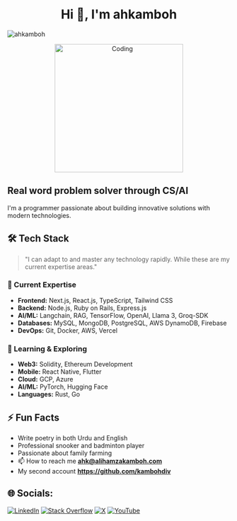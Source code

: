 <h1 align="center">Hi 👋, I'm ahkamboh </h1>
 
<p align="left"> 
  <img src="https://komarev.com/ghpvc/?username=ahkamboh&label=Profile%20views&color=0e75b6&style=flat" alt="ahkamboh" /> 
</p>

<div align="center">
  <img align="center" alt="Coding" width="290" src="https://user-images.githubusercontent.com/123060177/227797198-82940c2a-507a-4bd9-a46a-62b2eb02d7cf.gif" style="max-width: 100%; height: auto;" />
</div>

 ## Real word problem solver through CS/AI

I'm a programmer passionate about building innovative solutions with modern technologies.

## 🛠 Tech Stack

> "I can adapt to and master any technology rapidly. While these are my current expertise areas."

### 💪 Current Expertise
- **Frontend:** Next.js, React.js, TypeScript, Tailwind CSS
- **Backend:** Node.js, Ruby on Rails, Express.js
- **AI/ML:** Langchain, RAG, TensorFlow, OpenAI, Llama 3, Groq-SDK
- **Databases:** MySQL, MongoDB, PostgreSQL, AWS DynamoDB, Firebase
- **DevOps:** Git, Docker, AWS, Vercel

### 🌱 Learning & Exploring
- **Web3:** Solidity, Ethereum Development
- **Mobile:** React Native, Flutter
- **Cloud:** GCP, Azure
- **AI/ML:** PyTorch, Hugging Face
- **Languages:** Rust, Go

## ⚡ Fun Facts
- Write poetry in both Urdu and English
- Professional snooker and badminton player
- Passionate about family farming
- 📫 How to reach me **ahk@alihamzakamboh.com**
-  My second account **https://github.com/kambohdiv**
  
## 🌐 Socials:
[![LinkedIn](https://img.shields.io/badge/LinkedIn-%230077B5.svg?logo=linkedin&logoColor=white)](https://linkedin.com/in/ahkamboh) 
[![Stack Overflow](https://img.shields.io/badge/-Stackoverflow-FE7A16?logo=stack-overflow&logoColor=white)](https://stackoverflow.com/users/25937948) 
[![X](https://img.shields.io/badge/X-black.svg?logo=X&logoColor=white)](https://x.com/alihamzakambohh) 
[![YouTube](https://img.shields.io/badge/YouTube-%23FF0000.svg?logo=YouTube&logoColor=white)](https://youtube.com/@ahkamboh) 

